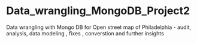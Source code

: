 # Data_wrangling_MongoDB_Project2
Data wrangling with Mongo DB for Open street map of Philadelphia - audit, analysis, data modeling , fixes , converstion and further insights
